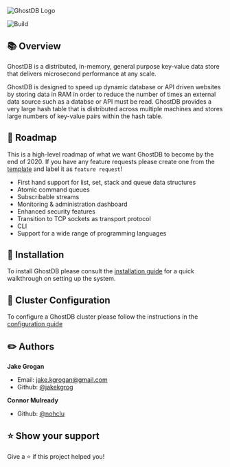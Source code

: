 ![GhostDB Logo](https://imgur.com/a/iRdVmN4)

![Build](https://github.com/GhostDB/GhostDB/workflows/GhostDB%20Node%20Test/badge.svg)

## :books: Overview

GhostDB is a distributed, in-memory, general purpose key-value data store that delivers microsecond performance at any scale.

GhostDB is designed to speed up dynamic database or API driven websites by storing data in RAM in order to reduce the number of times an external data source such as a databse or API must be read. GhostDB provides a very large hash table that is distributed across multiple machines and stores large numbers of key-value pairs within the hash table.

## :car: Roadmap

This is a high-level roadmap of what we want GhostDB to become by the end of 2020. If you have any feature requests please create one from the [template](https://github.com/jakekgrog/GhostDB/blob/master/docs/FEATURE_REQUEST.md) and label it as `feature request`!

- First hand support for list, set, stack and queue data structures
- Atomic command queues
- Subscribable streams
- Monitoring & administration dashboard
- Enhanced security features
- Transition to TCP sockets as transport protocol
- CLI
- Support for a wide range of programming languages

## :wrench: Installation

To install GhostDB please consult the [installation guide](https://github.com/jakekgrog/GhostDB/blob/master/docs/INSTALL.md) for a quick walkthrough on setting up the system.

## :hammer: Cluster Configuration

To configure a GhostDB cluster please follow the instructions in the [configuration guide](https://github.com/jakekgrog/GhostDB/blob/master/docs/INSTALL.md)

## :pencil2: Authors

**Jake Grogan**

- Email: <jake.kgrogan@gmail.com>
- Github: [@jakekgrog](https://github.com/jakekgrog)

**Connor Mulready**

- Github: [@nohclu](https://github.com/nohclu)

## :star: Show your support

Give a :star: if this project helped you!